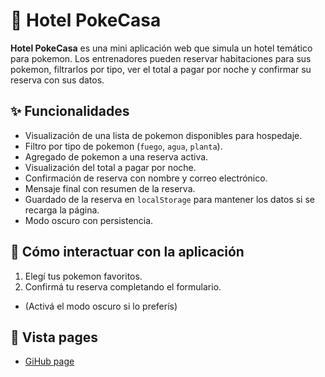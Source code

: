 # 🏨 Hotel PokeCasa

**Hotel PokeCasa** es una mini aplicación web que simula un hotel temático para pokemon. Los entrenadores pueden reservar habitaciones para sus pokemon, filtrarlos por tipo, ver el total a pagar por noche y confirmar su reserva con sus datos.

## ✨ Funcionalidades

- Visualización de una lista de pokemon disponibles para hospedaje.
- Filtro por tipo de pokemon (`fuego`, `agua`, `planta`).
- Agregado de pokemon a una reserva activa.
- Visualización del total a pagar por noche.
- Confirmación de reserva con nombre y correo electrónico.
- Mensaje final con resumen de la reserva.
- Guardado de la reserva en `localStorage` para mantener los datos si se recarga la página.
- Modo oscuro con persistencia.



## 🚀 Cómo interactuar con la aplicación

1. Elegí tus pokemon favoritos.
2. Confirmá tu reserva completando el formulario.
- (Activá el modo oscuro si lo preferís)


## 📸 Vista pages

- [GiHub page](https://marvergara.github.io/ch-js-project/)  

